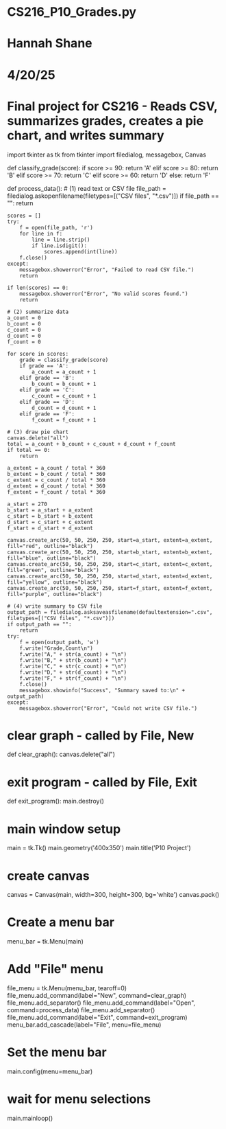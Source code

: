 # CS216_P10_Grades.py
# Hannah Shane
# 4/20/25
# Final project for CS216 - Reads CSV, summarizes grades, creates a pie chart, and writes summary

import tkinter as tk
from tkinter import filedialog, messagebox, Canvas

def classify_grade(score):
    if score >= 90:
        return 'A'
    elif score >= 80:
        return 'B'
    elif score >= 70:
        return 'C'
    elif score >= 60:
        return 'D'
    else:
        return 'F'

def process_data():
    # (1) read text or CSV file
    file_path = filedialog.askopenfilename(filetypes=[("CSV files", "*.csv")])
    if file_path == "":
        return

    scores = []
    try:
        f = open(file_path, 'r')
        for line in f:
            line = line.strip()
            if line.isdigit():
                scores.append(int(line))
        f.close()
    except:
        messagebox.showerror("Error", "Failed to read CSV file.")
        return

    if len(scores) == 0:
        messagebox.showerror("Error", "No valid scores found.")
        return

    # (2) summarize data
    a_count = 0
    b_count = 0
    c_count = 0
    d_count = 0
    f_count = 0

    for score in scores:
        grade = classify_grade(score)
        if grade == 'A':
            a_count = a_count + 1
        elif grade == 'B':
            b_count = b_count + 1
        elif grade == 'C':
            c_count = c_count + 1
        elif grade == 'D':
            d_count = d_count + 1
        elif grade == 'F':
            f_count = f_count + 1

    # (3) draw pie chart
    canvas.delete("all")
    total = a_count + b_count + c_count + d_count + f_count
    if total == 0:
        return

    a_extent = a_count / total * 360
    b_extent = b_count / total * 360
    c_extent = c_count / total * 360
    d_extent = d_count / total * 360
    f_extent = f_count / total * 360

    a_start = 270
    b_start = a_start + a_extent
    c_start = b_start + b_extent
    d_start = c_start + c_extent
    f_start = d_start + d_extent

    canvas.create_arc(50, 50, 250, 250, start=a_start, extent=a_extent, fill="red", outline="black")
    canvas.create_arc(50, 50, 250, 250, start=b_start, extent=b_extent, fill="blue", outline="black")
    canvas.create_arc(50, 50, 250, 250, start=c_start, extent=c_extent, fill="green", outline="black")
    canvas.create_arc(50, 50, 250, 250, start=d_start, extent=d_extent, fill="yellow", outline="black")
    canvas.create_arc(50, 50, 250, 250, start=f_start, extent=f_extent, fill="purple", outline="black")

    # (4) write summary to CSV file
    output_path = filedialog.asksaveasfilename(defaultextension=".csv", filetypes=[("CSV files", "*.csv")])
    if output_path == "":
        return
    try:
        f = open(output_path, 'w')
        f.write("Grade,Count\n")
        f.write("A," + str(a_count) + "\n")
        f.write("B," + str(b_count) + "\n")
        f.write("C," + str(c_count) + "\n")
        f.write("D," + str(d_count) + "\n")
        f.write("F," + str(f_count) + "\n")
        f.close()
        messagebox.showinfo("Success", "Summary saved to:\n" + output_path)
    except:
        messagebox.showerror("Error", "Could not write CSV file.")

# clear graph - called by File, New
def clear_graph():
    canvas.delete("all")

# exit program - called by File, Exit
def exit_program():
    main.destroy()

# main window setup
main = tk.Tk()
main.geometry('400x350')
main.title('P10 Project')

# create canvas
canvas = Canvas(main, width=300, height=300, bg='white')
canvas.pack()

# Create a menu bar
menu_bar = tk.Menu(main)

# Add "File" menu
file_menu = tk.Menu(menu_bar, tearoff=0)
file_menu.add_command(label="New", command=clear_graph)
file_menu.add_separator()
file_menu.add_command(label="Open", command=process_data)
file_menu.add_separator()
file_menu.add_command(label="Exit", command=exit_program)
menu_bar.add_cascade(label="File", menu=file_menu)

# Set the menu bar
main.config(menu=menu_bar)

# wait for menu selections
main.mainloop()

